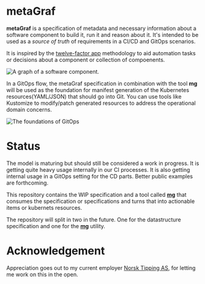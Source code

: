 # metaGraf

**metaGraf** is a specification of metadata and necessary information about a software component to build it, run it and reason about it. It's intended to be used as a *source of truth* of requirements in a CI/CD and GitOps scenarios.
 
It is inspired by the <a href="https://12factor.net">twelve-factor app</a> 
methodology to aid automation tasks or decisions about a component or collection of compoenents.  

<img src="https://github.com/laetho/metagraf/raw/master/docs/component.png" alt="A graph of a software component.">

In a GitOps flow, the metaGraf specification in combination with the tool **mg** will be used as the foundation for manifest generation of the Kubernetes resources(YAML/JSON) that should go into Git. You can use tools like Kustomize to modify/patch generated resources to address the operational domain concerns. 

<img src="https://github.com/laetho/metagraf/raw/master/docs/gitops.png" alt="The foundations of GitOps" style="align:center;">

# Status

The model is maturing but should still be considered a work in progress. It is getting quite heavy
usage internally in our CI processes. It is also getting internal usage in a GitOps setting for the 
CD parts. Better public examples are forthcoming.

This repository contains the WIP specification and a tool called **[mg](/docs/mg.md)**
that consumes the specification or specifications and turns that into
actionable items or kubernets resources.

The repository will split in two in the future. One for the datastructure specification
and one for the **[mg](/docs/mg.md)** utility.


# Acknowledgement

Appreciation goes out to my current employer <a href="https://www.norsk-tipping.no">Norsk Tipping AS</a>,
for letting me work on this in the open. 
